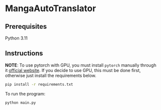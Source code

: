 # MangaAutoTranslator

## Prerequisites

Python 3.11

## Instructions

**NOTE**: To use pytorch with GPU, you must install `pytorch` manually through it [official website](https://pytorch.org/get-started/locally/). If you decide to use GPU, this must be done first, otherwise just install the requirements below.

```sh
pip install -r requirements.txt
```

To run the program:

```sh
python main.py
```
